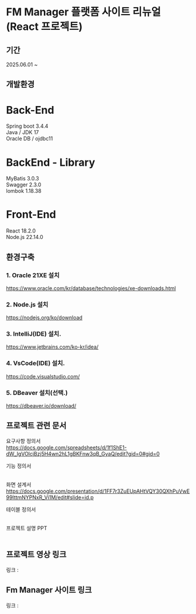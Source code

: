 # FM Manager 플랫폼 사이트 리뉴얼(React 프로젝트)
## 기간
2025.06.01 ~ 

## 개발환경
# Back-End
Spring boot 3.4.4 </br>
Java / JDK 17 </br>
Oracle DB / ojdbc11 </br>

# BackEnd - Library
MyBatis 3.0.3 </br>
Swagger 2.3.0 </br>
lombok 1.18.38

# Front-End
React 18.2.0 </br>
Node.js 22.14.0 </br>

## 환경구축
### 1. Oracle 21XE 설치 </br>
https://www.oracle.com/kr/database/technologies/xe-downloads.html

### 2. Node.js 설치 </br>
https://nodejs.org/ko/download

### 3. IntelliJ(IDE) 설치. </br>
https://www.jetbrains.com/ko-kr/idea/

### 4. VsCode(IDE) 설치. </br>
https://code.visualstudio.com/

### 5. DBeaver 설치(선택.) </br>
https://dbeaver.io/download/

## 프로젝트 관련 문서
요구사항 정의서 </br>
https://docs.google.com/spreadsheets/d/1f1ShE1-dW_lgVOlcjBzj5H4wn2hL1gBKFnw3qB_GyaQ/edit?gid=0#gid=0 </br>

기능 정의서</br>
</br>

화면 설계서 </br>
https://docs.google.com/presentation/d/1FF7r3ZuEUpAHtVQY30QXhPuVwE99IttmNYPNxR_Vi1M/edit#slide=id.p </br>

테이블 정의서</br>
</br>

프로젝트 설명 PPT</br>
</br>

## 프로젝트 영상 링크
링크 : 

## Fm Manager 사이트 링크
링크 : 

